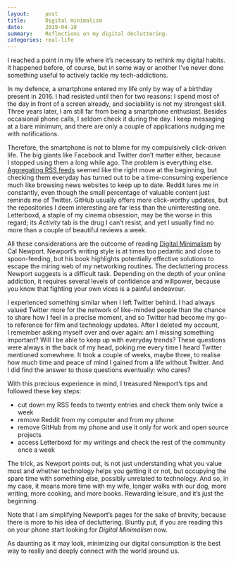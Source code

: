 ```yaml
---
layout:     post
title:      Digital minimalism
date:       2019-04-10
summary:    Reflections on my digital decluttering.
categories: real-life
---
```


I reached a point in my life where it’s necessary to rethink my digital habits.
It happened before, of course, but in some way or another I’ve never done
something useful to actively tackle my tech-addictions.

In my defence, a smartphone entered my life only by way of a birthday present
in 2016. I had resisted until then for two reasons: I spend most of the day in
front of a screen already, and sociability is not my strongest skill. Three
years later, I am still far from being a smartphone enthusiast. Besides
occasional phone calls, I seldom check it during the day. I keep messaging at a
bare minimum, and there are only a couple of applications nudging me with
notifications.

Therefore, the smartphone is not to blame for my compulsively click-driven life.
The big giants like Facebook and Twitter don’t matter either, because I stopped
using them a long while ago. The problem is everything else. [Aggregating RSS
feeds](https://manuel-uberti.github.io/emacs/2017/08/01/elfeed/) seemed like the
right move at the beginning, but checking them everyday has turned out to be a
time-consuming experience much like browsing news websites to keep up to date.
Reddit lures me in constantly, even though the small percentage of valuable
content just reminds me of Twitter. GitHub usually offers more click-worthy
updates, but the repositories I deem interesting are far less than the
uninteresting one. Letterboxd, a staple of my cinema obsession, may be the worse
in this regard; its *Activity* tab is the drug I can’t resist, and yet I usually
find no more than a couple of beautiful reviews a week.

All these considerations are the outcome of reading [Digital
Minimalism](https://www.goodreads.com/book/show/40672036-digital-minimalism) by
Cal Newport. Newport’s writing style is at times too pedantic and close to
spoon-feeding, but his book highlights potentially effective solutions to escape
the miring web of my networking routines. The decluttering process Newport
suggests is a difficult task. Depending on the depth of your online addiction,
it requires several levels of confidence and willpower, because you know that
fighting your own vices is a painful endeavour.

I experienced something similar when I left Twitter behind. I had always valued
Twitter more for the network of like-minded people than the chance to share how
I feel in a precise moment, and so Twitter had become my go-to reference for
film and technology updates. After I deleted my account, I remember asking
myself over and over again: am I missing something important? Will I be able to
keep up with everyday trends? These questions were always in the back of my
head, poking me every time I heard Twitter mentioned somewhere. It took a couple
of weeks, maybe three, to realise how much time and peace of mind I gained from
a life without Twitter. And I did find the answer to those questions eventually:
who cares?

With this precious experience in mind, I treasured Newport’s tips and followed
these key steps:

- cut down my RSS feeds to twenty entries and check them only twice a week
- remove Reddit from my computer and from my phone
- remove GitHub from my phone and use it only for work and open source projects
- access Letterboxd for my writings and check the rest of the community once a
  week

The trick, as Newport points out, is not just understanding what you value most
and whether technology helps you getting it or not, but occupying the spare time
with something else, possibly unrelated to technology. And so, in my case, it
means more time with my wife, longer walks with our dog, more writing, more
cooking, and more books. Rewarding leisure, and it’s just the beginning.

Note that I am simplifying Newport’s pages for the sake of brevity, because
there is more to his idea of decluttering. Bluntly put, if you are reading this
on your phone start looking for *Digital Minimalism* now.

As daunting as it may look, minimizing our digital consumption is the best way
to really and deeply connect with the world around us.
